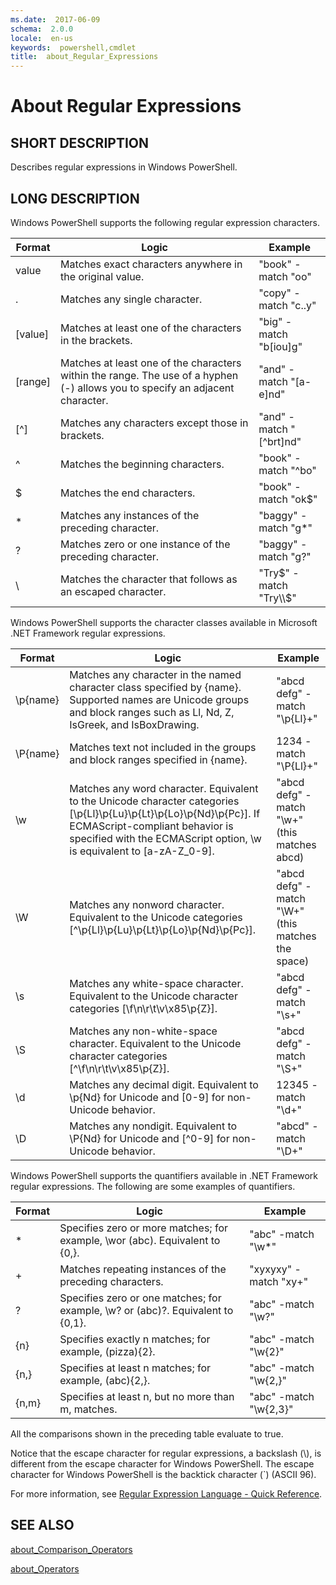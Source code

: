 ```yaml
---
ms.date:  2017-06-09
schema:  2.0.0
locale:  en-us
keywords:  powershell,cmdlet
title:  about_Regular_Expressions
---
```


# About Regular Expressions

## SHORT DESCRIPTION

Describes regular expressions in Windows PowerShell.

## LONG DESCRIPTION

Windows PowerShell supports the following regular expression characters.

| Format  | Logic | Example |
| ------- | ----- | ------- |
| value   | Matches exact characters anywhere in the original value. | "book" -match "oo" |
| .       | Matches any single character. | "copy" -match "c..y" |
| [value] | Matches at least one of the characters in the brackets. | "big" -match "b[iou]g" |
| [range] | Matches at least one of the characters within the range. The use of a hyphen (-) allows you to specify an adjacent character. | "and" -match "[a-e]nd" |
| [^]     | Matches any characters except those in brackets. | "and" -match "[^brt]nd" |
| ^       | Matches the beginning characters. | "book" -match "^bo" |
| $       | Matches the end characters. | "book" -match "ok$" |
| *       | Matches any instances of the preceding character. | "baggy" -match "g*" |
| ?       | Matches zero or one instance of the preceding character. | "baggy" -match "g?" |
| \       | Matches the character that follows as an escaped character. | "Try$" -match "Try\\$" |

Windows PowerShell supports the character classes available in
Microsoft .NET Framework regular expressions.

| Format   | Logic | Example |
| -------- | ----- | ------- |
| \p{name} | Matches any character in the named character class specified by {name}. Supported names are Unicode groups and block ranges such as Ll, Nd, Z, IsGreek, and IsBoxDrawing. | "abcd defg" -match "\p{Ll}+" |
| \P{name} | Matches text not included in the groups and block ranges specified in {name}. | 1234 -match "\P{Ll}+" |
| \w       | Matches any word character. Equivalent to the Unicode character categories [\p{Ll}\p{Lu}\p{Lt}\p{Lo}\p{Nd}\p{Pc}]. If ECMAScript-compliant behavior is specified with the ECMAScript option, \w is equivalent to [a-zA-Z_0-9]. | "abcd defg" -match "\w+" (this matches abcd) |
| \W       | Matches any nonword character. Equivalent to the Unicode categories [^\p{Ll}\p{Lu}\p{Lt}\p{Lo}\p{Nd}\p{Pc}]. | "abcd defg" -match "\W+" (this matches the space) |
| \s       | Matches any white-space character. Equivalent to the Unicode character categories [\f\n\r\t\v\x85\p{Z}]. | "abcd defg" -match "\s+" |
| \S       | Matches any non-white-space character. Equivalent to the Unicode character categories [^\f\n\r\t\v\x85\p{Z}]. | "abcd defg" -match "\S+" |
| \d       | Matches any decimal digit. Equivalent to \p{Nd} for Unicode and [0-9] for non-Unicode behavior. | 12345 -match "\d+" |
| \D       | Matches any nondigit. Equivalent to \P{Nd} for Unicode and [^0-9] for non-Unicode behavior. | "abcd" -match "\D+" |

Windows PowerShell supports the quantifiers available in .NET Framework
regular expressions. The following are some examples of quantifiers.

| Format | Logic | Example |
| ------ | ----- | ------- |
| *      | Specifies zero or more matches; for example, \wor (abc). Equivalent to {0,}. | "abc" -match "\w*" |
| +      | Matches repeating instances of the preceding characters. | "xyxyxy" -match "xy+" |
| ?      | Specifies zero or one matches; for example, \w? or (abc)?. Equivalent to {0,1}. | "abc" -match "\w?" |
| {n}    | Specifies exactly n matches; for example, (pizza){2}. | "abc" -match "\w{2}" |
| {n,}   | Specifies at least n matches; for example, (abc){2,}. | "abc" -match "\w{2,}" |
| {n,m}  | Specifies at least n, but no more than m, matches. | "abc" -match "\w{2,3}" |

All the comparisons shown in the preceding table evaluate to true.

Notice that the escape character for regular expressions, a backslash (\\),
is different from the escape character for Windows PowerShell. The
escape character for Windows PowerShell is the backtick character (`) (ASCII 96).

For more information, see [Regular Expression Language - Quick Reference](https://go.microsoft.com/fwlink/?LinkId=133231).

## SEE ALSO

[about_Comparison_Operators](about_Comparison_Operators.md)

[about_Operators](about_Operators.md)
